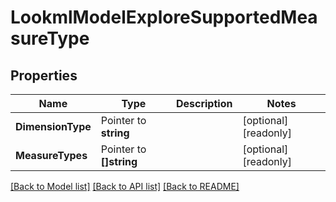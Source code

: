 # LookmlModelExploreSupportedMeasureType

## Properties

Name | Type | Description | Notes
------------ | ------------- | ------------- | -------------
**DimensionType** | Pointer to **string** |  | [optional] [readonly] 
**MeasureTypes** | Pointer to **[]string** |  | [optional] [readonly] 

[[Back to Model list]](../README.md#documentation-for-models) [[Back to API list]](../README.md#documentation-for-api-endpoints) [[Back to README]](../README.md)



